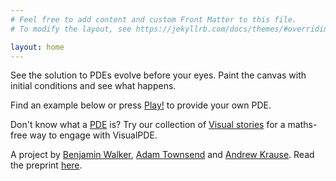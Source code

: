 ```yaml
---
# Feel free to add content and custom Front Matter to this file.
# To modify the layout, see https://jekyllrb.com/docs/themes/#overriding-theme-defaults

layout: home
---
```


See the solution to PDEs evolve before your eyes. Paint the canvas with initial conditions and see what happens. 

Find an example below or press [Play!](/sim/) to provide your own PDE.

Don't know what a [PDE](https://en.wikipedia.org/wiki/Partial_differential_equation) is? Try our collection of [Visual stories](/visual-stories) for a maths-free way to engage with VisualPDE. 

A project by [Benjamin Walker](https://benjaminwalker.info/), [Adam Townsend](https://adamtownsend.com/) and [Andrew Krause](https://www.andrewkrause.org/). Read the preprint [here](https://doi.org/10.48550/arXiv.2308.01245).